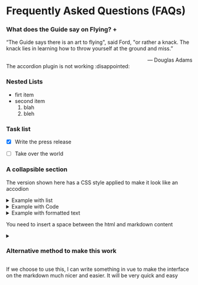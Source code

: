 <h1> Frequently Asked Questions (FAQs) </h1>

<h3> What does the Guide say on Flying? + </h3>   

“The Guide says there is an art to flying", said Ford, "or rather a knack. The knack lies in learning how to throw yourself at the ground and miss.”
<div style="text-align: right"> &#151; Douglas Adams </div>
The accordion plugin is not working :disappointed:


<h3> Nested Lists </h3>   

- firt item
- second item
	1. blah
	2. bleh


<!-- ### Definition list

I don't what I added such that this is now broken

First Term
: This is the definition of the first term.

Second Term
: This is one definition of the second term.
: This is another definition of the second term. -->


### Task list
- [x] Write the press release
- [ ] Take over the world


### A collapsible section 

The version shown here has a CSS style applied to make it look like an accodion

<details><summary> Example with list</summary><p>

  
  1. A numbered
  2. list
      * With some
      * Sub bullets
</p></details>


<details><summary>  Example with Code </summary><p>

  Here is some text
  
  ```javascript
    function logSometing(something) {
      console.log(`Logging: ${something}`);
    }
  ```
</p></details>


<details><summary> Example with formatted text </summary><p>

## _formatted_ **heading** with [a](link)

Collapsible until here.
</p></details>

You need to insert a space between the html and markdown content

<details>
<summary> 
<h3> Alternative method to make this work </h3>
</summary>

- Abc
- Abc

</details>

If we choose to use this, I can write something in vue to make the interface on 
the markdown much nicer and easier. It will be very quick and easy
